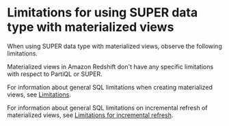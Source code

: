 # Limitations for using SUPER data type with materialized views<a name="r_partiql_super_limitation"></a>

When using SUPER data type with materialized views, observe the following limitations\.

Materialized views in Amazon Redshift don't have any specific limitations with respect to PartiQL or SUPER\.

For information about general SQL limitations when creating materialized views, see [Limitations](materialized-view-create-sql-command.md#mv_CREATE_MATERIALIZED_VIEW-limitations)\.

For information about general SQL limitations on incremental refresh of materialized views, see [Limitations for incremental refresh](materialized-view-refresh-sql-command.md#mv_REFRESH_MARTERIALIZED_VIEW_limitations)\.